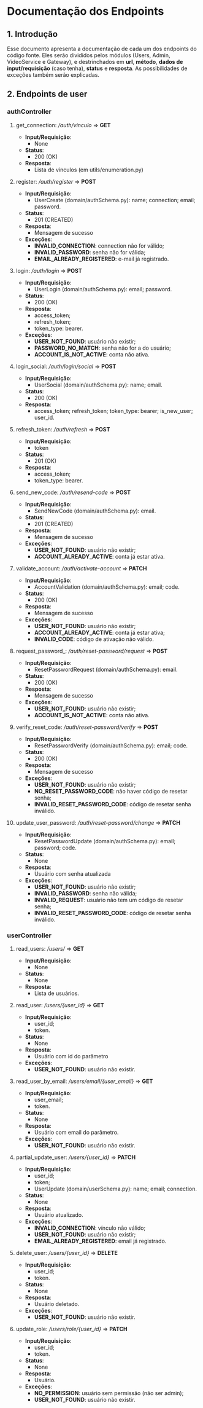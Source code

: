 # Documentação dos Endpoints

## 1. Introdução

Esse documento apresenta a documentação de cada um dos endpoints do código fonte. Eles serão divididos pelos módulos (Users, Admin, VideoService e Gateway), e destrinchados em **url**, **método**, **dados de input/requisição** (caso tenha), **status** e **resposta**. As possibilidades de exceções também serão explicadas.


## 2. Endpoints de user

### authController

1. get_connection: */auth/vinculo* => **GET**
    - **Input/Requisição**: 
        - None
    - **Status**: 
        - 200 (OK)
    - **Resposta**:
        - Lista de vínculos (em utils/enumeration.py)

2. register: */auth/register* => **POST**
    - **Input/Requisição**:
        - UserCreate (domain/authSchema.py): name; connection; email; password.
    - **Status**: 
        - 201 (CREATED)
    - **Resposta**: 
        - Mensagem de sucesso
    - **Exceções**:
        - **INVALID_CONNECTION**: connection não for válido;
        - **INVALID_PASSWORD**: senha não for válida;
        - **EMAIL_ALREADY_REGISTERED**: e-mail já registrado.

3. login: */auth/login* => **POST**
    - **Input/Requisição**:
        - UserLogin (domain/authSchema.py): email; password.
    - **Status**: 
        - 200 (OK)
    - **Resposta**: 
        - access_token; 
        - refresh_token;
        - token_type: bearer.
    - **Exceções**:
        - **USER_NOT_FOUND**: usuário não existir;
        - **PASSWORD_NO_MATCH**: senha não for a do usuário;
        - **ACCOUNT_IS_NOT_ACTIVE**: conta não ativa.

4. login_social: */auth/login/social* => **POST**
    - **Input/Requisição**:
        - UserSocial (domain/authSchema.py): name; email.
    - **Status**: 
        - 200 (OK)
    - **Resposta**: 
        - access_token; refresh_token; token_type: bearer; is_new_user; user_id.

5. refresh_token: */auth/refresh* => **POST**
    - **Input/Requisição**:
        - token
    - **Status**: 
        - 201 (OK)
    - **Resposta**: 
        - access_token; 
        - token_type: bearer.

6. send_new_code: */auth/resend-code* => **POST**
    - **Input/Requisição**:
        - SendNewCode (domain/authSchema.py): email.
    - **Status**: 
        - 201 (CREATED)
    - **Resposta**: 
        - Mensagem de sucesso
    - **Exceções**:
        - **USER_NOT_FOUND**: usuário não existir;
        - **ACCOUNT_ALREADY_ACTIVE**: conta já estar ativa.

7. validate_account: */auth/activate-account* => **PATCH**
    - **Input/Requisição**:
        - AccountValidation (domain/authSchema.py): email; code.
    - **Status**: 
        - 200 (OK)
    - **Resposta**: 
        - Mensagem de sucesso
    - **Exceções**:
        - **USER_NOT_FOUND**: usuário não existir;
        - **ACCOUNT_ALREADY_ACTIVE**: conta já estar ativa;
        - **INVALID_CODE**: código de ativação não válido.

8. request_password_: */auth/reset-password/request* => **POST**
    - **Input/Requisição**:
        - ResetPasswordRequest (domain/authSchema.py): email.
    - **Status**: 
        - 200 (OK)
    - **Resposta**: 
        - Mensagem de sucesso
    - **Exceções**:
        - **USER_NOT_FOUND**: usuário não existir;
        - **ACCOUNT_IS_NOT_ACTIVE**: conta não ativa.

9. verify_reset_code: */auth/reset-password/verify* => **POST**
    - **Input/Requisição**:
        - ResetPasswordVerify (domain/authSchema.py): email; code.
    - **Status**: 
        - 200 (OK)
    - **Resposta**: 
        - Mensagem de sucesso
    - **Exceções**:
        - **USER_NOT_FOUND**: usuário não existir;
        - **NO_RESET_PASSWORD_CODE**: não haver código de resetar senha;
        - **INVALID_RESET_PASSWORD_CODE**: código de resetar senha inválido.

10. update_user_password: */auth/reset-password/change* => **PATCH**
    - **Input/Requisição**:
        - ResetPasswordUpdate (domain/authSchema.py): email; password; code.
    - **Status**: 
        - None
    - **Resposta**: 
        - Usuário com senha atualizada
    - **Exceções**:
        - **USER_NOT_FOUND**: usuário não existir;
        - **INVALID_PASSWORD**: senha não válida;
        - **INVALID_REQUEST**: usuário não tem um código de resetar senha;
        - **INVALID_RESET_PASSWORD_CODE**: código de resetar senha inválido.

### userController

1. read_users: */users/* => **GET**
    - **Input/Requisição**:
        - None
    - **Status**: 
        - None
    - **Resposta**: 
        - Lista de usuários.

2. read_user: */users/{user_id}* => **GET**
    - **Input/Requisição**:
        - user_id;
        - token.
    - **Status**: 
        - None
    - **Resposta**: 
        - Usuário com id do parâmetro
    - **Exceções**:
        - **USER_NOT_FOUND**: usuário não existir.

3. read_user_by_email: */users/email/{user_email}* => **GET**
    - **Input/Requisição**:
        - user_email;
        - token.
    - **Status**: 
        - None
    - **Resposta**: 
        - Usuário com email do parâmetro.
    - **Exceções**:
        - **USER_NOT_FOUND**: usuário não existir.

4. partial_update_user: */users/{user_id}* => **PATCH**
    - **Input/Requisição**:
        - user_id;
        - token;
        - UserUpdate (domain/userSchema.py): name; email; connection.
    - **Status**: 
        - None
    - **Resposta**: 
        - Usuário atualizado.
    - **Exceções**:
        - **INVALID_CONNECTION**: vínculo não válido;
        - **USER_NOT_FOUND**: usuário não existir;
        - **EMAIL_ALREADY_REGISTERED**: email já registrado.

5. delete_user: */users/{user_id}* => **DELETE**
    - **Input/Requisição**:
        - user_id;
        - token.
    - **Status**: 
        - None
    - **Resposta**: 
        - Usuário deletado.
    - **Exceções**:
        - **USER_NOT_FOUND**: usuário não existir.

6. update_role: */users/role/{user_id}* => **PATCH**
    - **Input/Requisição**:
        - user_id;
        - token.
    - **Status**: 
        - None
    - **Resposta**: 
        - Usuário.
    - **Exceções**:
        - **NO_PERMISSION**: usuário sem permissão (não ser admin);
        - **USER_NOT_FOUND**: usuário não existir.